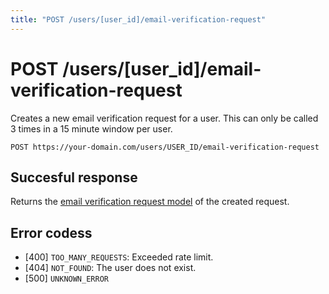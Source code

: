 ```yaml
---
title: "POST /users/[user_id]/email-verification-request"
---
```


# POST /users/[user_id]/email-verification-request

Creates a new email verification request for a user. This can only be called 3 times in a 15 minute window per user.

```
POST https://your-domain.com/users/USER_ID/email-verification-request
```

## Succesful response

Returns the [email verification request model](/api-reference/rest/models/email-verification-request) of the created request.

## Error codess

- [400] `TOO_MANY_REQUESTS`: Exceeded rate limit.
- [404] `NOT_FOUND`: The user does not exist.
- [500] `UNKNOWN_ERROR`
